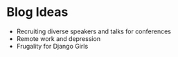 # Blog Ideas

- Recruiting diverse speakers and talks for conferences 
- Remote work and depression 
- Frugality for Django Girls 

